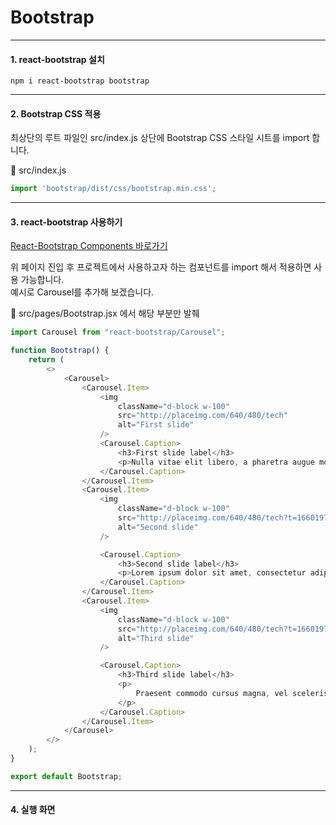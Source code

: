 # Bootstrap
***

#### 1. react-bootstrap 설치

```
npm i react-bootstrap bootstrap
```
***

#### 2. Bootstrap CSS 적용

최상단의 루트 파일인 src/index.js 상단에 Bootstrap CSS 스타일 시트를 import 합니다.

📂 src/index.js

```javascript
import 'bootstrap/dist/css/bootstrap.min.css';
```
***

#### 3. react-bootstrap 사용하기

[React-Bootstrap Components 바로가기](https://react-bootstrap.github.io/components/alerts/)

위 페이지 진입 후 프로젝트에서 사용하고자 하는 컴포넌트를 import 해서 적용하면 사용 가능합니다.   
예시로 Carousel를 추가해 보겠습니다.   

📂 src/pages/Bootstrap.jsx 에서 해당 부분만 발췌

```javascript
import Carousel from "react-bootstrap/Carousel";

function Bootstrap() {
    return (
        <>
            <Carousel>
                <Carousel.Item>
                    <img
                        className="d-block w-100"
                        src="http://placeimg.com/640/480/tech"
                        alt="First slide"
                    />
                    <Carousel.Caption>
                        <h3>First slide label</h3>
                        <p>Nulla vitae elit libero, a pharetra augue mollis interdum.</p>
                    </Carousel.Caption>
                </Carousel.Item>
                <Carousel.Item>
                    <img
                        className="d-block w-100"
                        src="http://placeimg.com/640/480/tech?t=1660197829623"
                        alt="Second slide"
                    />

                    <Carousel.Caption>
                        <h3>Second slide label</h3>
                        <p>Lorem ipsum dolor sit amet, consectetur adipiscing elit.</p>
                    </Carousel.Caption>
                </Carousel.Item>
                <Carousel.Item>
                    <img
                        className="d-block w-100"
                        src="http://placeimg.com/640/480/tech?t=1660197843372"
                        alt="Third slide"
                    />

                    <Carousel.Caption>
                        <h3>Third slide label</h3>
                        <p>
                            Praesent commodo cursus magna, vel scelerisque nisl consectetur.
                        </p>
                    </Carousel.Caption>
                </Carousel.Item>
            </Carousel>
        </>
    );
}

export default Bootstrap;
```
***

#### 4. 실행 화면   
 
   

